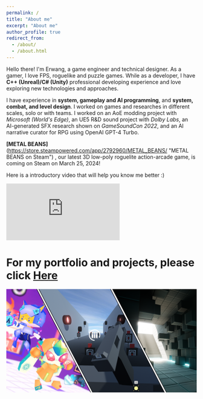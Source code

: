 ```yaml
---
permalink: /
title: "About me"
excerpt: "About me"
author_profile: true
redirect_from: 
  - /about/
  - /about.html
---
```

Hello there! I'm Erwang, a game engineer and technical designer. As a gamer, I love FPS, roguelike and puzzle games. While as a developer, I have **C++ (Unreal)/C# (Unity)** professional developing experience and love exploring new technologies and approaches.

I have experience in **system, gameplay and AI programming**, and **system, combat, and level design**. I worked on games and researches in different scales, solo or with teams. I worked on an AoE modding project with _Microsoft (World's Edge)_, an UE5 R&D sound project with _Dolby Labs_, an AI-generated SFX research shown on _GameSoundCon 2022_, and an AI narrative curator for RPG using OpenAI GPT-4 Turbo.

**[METAL BEANS]**(https://store.steampowered.com/app/2792960/METAL_BEANS/ "METAL BEANS on Steam") , our latest 3D low-poly roguelite action-arcade game, is coming on Steam on March 25, 2024!

Here is a introductory video that will help you know me better :)

<div style="max-width: 680px; margin-bottom: 0.6rem;"><iframe src="https://www.youtube.com/embed/VyyoGajyJZE" title="YouTube video player" frameborder="0" allow="accelerometer; autoplay; clipboard-write; encrypted-media; gyroscope; picture-in-picture" allowfullscreen></iframe></div>


For my portfolio and projects, please click [Here](http://ccd729.github.io/projects "CCD729's Projects") 
======

<div style="max-width: 680px; margin-bottom: 0.6rem;"><a href="http://ccd729.github.io/projects"><img src="/images/projects.png" alt="Projects"></a></div>
